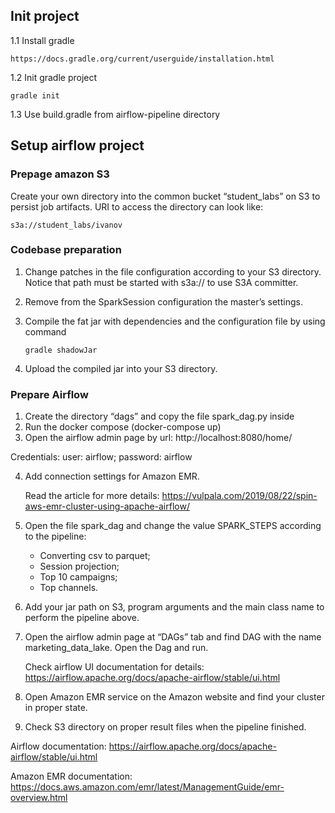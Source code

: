 ## Init project

1.1 Install gradle
    
    https://docs.gradle.org/current/userguide/installation.html
    
1.2 Init gradle project


    gradle init

    
1.3 Use build.gradle from airflow-pipeline directory


## Setup airflow project

### Prepage amazon S3

Create your own directory into the common bucket “student_labs” on S3 to persist job artifacts.
URI to access the directory can look like:

```s3a://student_labs/ivanov```

### Codebase preparation

1. Change patches in the file configuration according to your S3 directory. Notice that path must be started with s3a:// to use S3A committer.

2. Remove from the SparkSession configuration the master’s settings.

3. Compile the fat jar with dependencies and the configuration file by using command

   ```gradle shadowJar```

4. Upload the compiled jar into your S3 directory.

### Prepare Airflow

1. Create the directory “dags” and copy the file spark_dag.py inside
2. Run the docker compose (docker-compose up)
3. Open the airflow admin page by url: http://localhost:8080/home/

Credentials: user: airflow; password: airflow

4. Add connection settings for Amazon EMR.

      Read the article for more details: https://vulpala.com/2019/08/22/spin-aws-emr-cluster-using-apache-airflow/

5. Open the file spark_dag and change the value SPARK_STEPS according to the pipeline:
   * Converting csv to parquet;
   * Session projection;
   * Top 10 campaigns;
   * Top channels.

6. Add your jar path on S3, program arguments and the main class name to perform the pipeline above.

7. Open the airflow admin page at “DAGs” tab and find DAG with the name marketing_data_lake. Open the Dag and run.

   Check airflow UI documentation for details:  
   https://airflow.apache.org/docs/apache-airflow/stable/ui.html

9. Open Amazon EMR service on the Amazon website and find your cluster in proper state.
10. Check S3 directory on proper result files when the pipeline finished.

Airflow documentation:
https://airflow.apache.org/docs/apache-airflow/stable/ui.html


Amazon EMR documentation:
https://docs.aws.amazon.com/emr/latest/ManagementGuide/emr-overview.html


